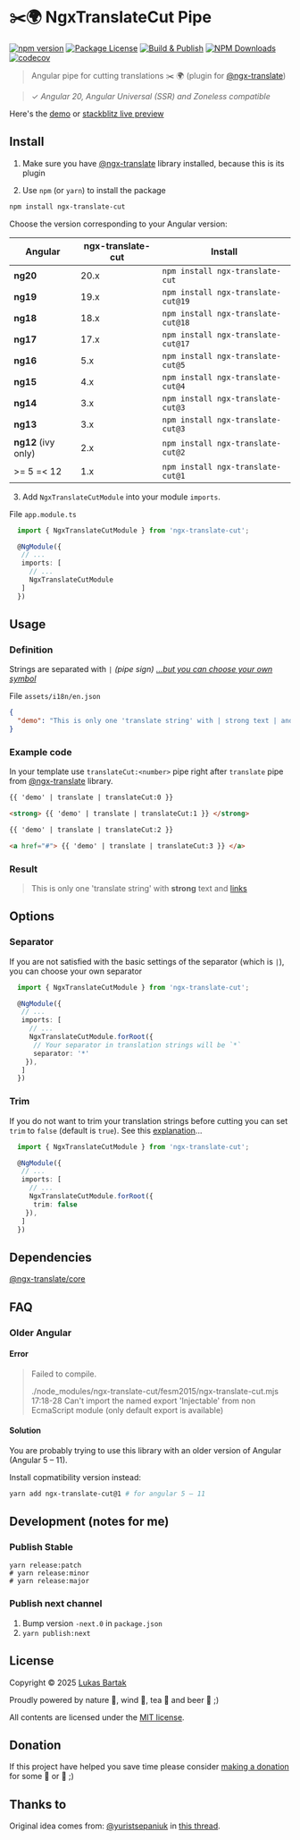 # ✂️🌍 NgxTranslateCut Pipe

[![npm version](https://badge.fury.io/js/ngx-translate-cut.svg)](https://badge.fury.io/js/ngx-translate-cut)
[![Package License](https://img.shields.io/npm/l/ngx-translate-cut.svg)](https://www.npmjs.com/ngx-translate-cut)
[![Build & Publish](https://github.com/bartholomej/ngx-translate-cut/workflows/Build%20&%20Publish/badge.svg?branch=master)](https://github.com/bartholomej/ngx-translate-cut/actions)
[![NPM Downloads](https://img.shields.io/npm/dm/ngx-translate-cut.svg)](https://www.npmjs.com/ngx-translate-cut)
[![codecov](https://codecov.io/gh/bartholomej/ngx-translate-cut/branch/master/graph/badge.svg?token=FV0ZM2Y3L3)](https://codecov.io/gh/bartholomej/ngx-translate-cut)

> Angular pipe for cutting translations ✂️ 🌍 (plugin for [@ngx-translate](https://github.com/ngx-translate/core))

> ✓ _Angular 20, Angular Universal (SSR) and Zoneless compatible_

Here's the [demo](http://bartholomej.github.io/ngx-translate-cut/) or [stackblitz live preview](https://stackblitz.com/edit/ngx-translate-cut)

## Install

1. Make sure you have [@ngx-translate](https://github.com/ngx-translate/core) library installed, because this is its plugin

2. Use `npm` (or `yarn`) to install the package

```bash
npm install ngx-translate-cut
```

Choose the version corresponding to your Angular version:

| Angular             | ngx-translate-cut | Install                            |
| ------------------- | ----------------- | ---------------------------------- |
| **ng20**            | 20.x              | `npm install ngx-translate-cut`    |
| **ng19**            | 19.x              | `npm install ngx-translate-cut@19` |
| **ng18**            | 18.x              | `npm install ngx-translate-cut@18` |
| **ng17**            | 17.x              | `npm install ngx-translate-cut@17` |
| **ng16**            | 5.x               | `npm install ngx-translate-cut@5`  |
| **ng15**            | 4.x               | `npm install ngx-translate-cut@4`  |
| **ng14**            | 3.x               | `npm install ngx-translate-cut@3`  |
| **ng13**            | 3.x               | `npm install ngx-translate-cut@3`  |
| **ng12** (ivy only) | 2.x               | `npm install ngx-translate-cut@2`  |
| >= 5 =< 12          | 1.x               | `npm install ngx-translate-cut@1`  |

3. Add `NgxTranslateCutModule` into your module `imports`.

File `app.module.ts`

```typescript
  import { NgxTranslateCutModule } from 'ngx-translate-cut';

  @NgModule({
   // ...
   imports: [
     // ...
     NgxTranslateCutModule
   ]
  })
```

## Usage

### Definition

Strings are separated with `|` _(pipe sign)_
_[...but you can choose your own symbol](#options)_

File `assets/i18n/en.json`

```json
{
  "demo": "This is only one 'translate string' with | strong text | and | links"
}
```

### Example code

In your template use `translateCut:<number>` pipe right after `translate` pipe from [@ngx-translate](https://github.com/ngx-translate/core) library.

```html
{{ 'demo' | translate | translateCut:0 }}

<strong> {{ 'demo' | translate | translateCut:1 }} </strong>

{{ 'demo' | translate | translateCut:2 }}

<a href="#"> {{ 'demo' | translate | translateCut:3 }} </a>
```

### Result

> This is only one 'translate string' with <strong>strong</strong> text and [links](https://github.com/bartholomej/ngx-translate-cut/)

## Options

### Separator

If you are not satisfied with the basic settings of the separator (which is `|`), you can choose your own separator

```typescript
  import { NgxTranslateCutModule } from 'ngx-translate-cut';

  @NgModule({
   // ...
   imports: [
     // ...
     NgxTranslateCutModule.forRoot({
      // Your separator in translation strings will be `*`
      separator: '*'
    }),
   ]
  })
```

### Trim

If you do not want to trim your translation strings before cutting you can set `trim` to `false` (default is `true`). See this [explanation](https://github.com/bartholomej/ngx-translate-cut/issues/62)...

```typescript
  import { NgxTranslateCutModule } from 'ngx-translate-cut';

  @NgModule({
   // ...
   imports: [
     // ...
     NgxTranslateCutModule.forRoot({
      trim: false
    }),
   ]
  })
```

## Dependencies

[@ngx-translate/core](https://github.com/ngx-translate/core)

## FAQ

### Older Angular

#### Error

> Failed to compile.
>
> ./node_modules/ngx-translate-cut/fesm2015/ngx-translate-cut.mjs 17:18-28
> Can't import the named export 'Injectable' from non EcmaScript module (only default export is available)

#### Solution

You are probably trying to use this library with an older version of Angular (Angular 5 – 11).

Install copmatibility version instead:

```bash
yarn add ngx-translate-cut@1 # for angular 5 – 11
```

## Development (notes for me)

### Publish Stable

```shell
yarn release:patch
# yarn release:minor
# yarn release:major
```

### Publish next channel

1. Bump version `-next.0` in `package.json`
2. `yarn publish:next`

## License

Copyright &copy; 2025 [Lukas Bartak](http://bartweb.cz)

Proudly powered by nature 🗻, wind 💨, tea 🍵 and beer 🍺 ;)

All contents are licensed under the [MIT license].

[mit license]: LICENSE

## Donation

If this project have helped you save time please consider [making a donation](https://github.com/sponsors/bartholomej) for some 🍺 or 🍵 ;)

## Thanks to

Original idea comes from: [@yuristsepaniuk](https://github.com/yuristsepaniuk) in [this thread](https://github.com/ngx-translate/core/issues/223).
